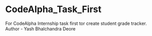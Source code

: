 # CodeAlpha_Task_First
For CodeAlpha Internship task first tor create student grade tracker.
<br>
Author - Yash Bhalchandra Deore
